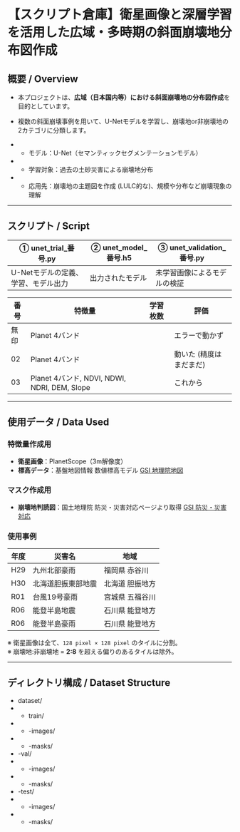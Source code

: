# 【スクリプト倉庫】衛星画像と深層学習を活用した広域・多時期の斜面崩壊地分布図作成

## 概要 / Overview

- 本プロジェクトは、**広域（日本国内等）における斜面崩壊地の分布図作成**を目的としています。
- 複数の斜面崩壊事例を用いて、U-Netモデルを学習し、崩壊地or非崩壊地の2カテゴリに分類します。

- - モデル：U-Net（セマンティックセグメンテーションモデル）
- - 学習対象：過去の土砂災害による崩壊地分布
- - 応用先：崩壊地の主題図を作成 (LULC的な)、規模や分布など崩壊現象の理解
  
---
## スクリプト / Script

| ① unet_trial_番号.py | ② unet_model_番号.h5 | ③ unet_validation_番号.py |
|-----|-----|-----|
| U-Netモデルの定義、学習、モデル出力 | 出力されたモデル | 未学習画像によるモデルの検証 |

| 番号 | 特徴量 | 学習枚数 | 評価 | 
|-----|-----|-----|-----|
| 無印 | Planet 4バンド | | エラーで動かず |
| 02 | Planet 4バンド | | 動いた (精度はまだまだ) |
|03 | Planet 4バンド, NDVI, NDWI, NDRI, DEM, Slope | | これから |

---

## 使用データ / Data Used

### 特徴量作成用
- **衛星画像**：PlanetScope（3m解像度）
- **標高データ**：基盤地図情報 数値標高モデル [GSI 地理院地図](https://service.gsi.go.jp/kiban/)

### マスク作成用
- **崩壊地判読図**：国土地理院 防災・災害対応ページより取得 [GSI 防災・災害対応](https://www.gsi.go.jp/bousai.html)

### 使用事例
| 年度 | 災害名 | 地域 |
|------|--------|------|
| H29  | 九州北部豪雨         | 福岡県 赤谷川 |
| H30  | 北海道胆振東部地震   | 北海道 胆振地方 |
| R01  | 台風19号豪雨         | 宮城県 五福谷川 |
| R06  | 能登半島地震         | 石川県 能登地方 |
| R06  | 能登半島豪雨         | 石川県 能登地方 |

※ 衛星画像は全て、`128 pixel × 128 pixel` のタイルに分割。  
※ 崩壊地:非崩壊地 = **2:8** を超える偏りのあるタイルは除外。
  
---

## ディレクトリ構成 / Dataset Structure

- dataset/
- - train/     
- - -images/
- - -masks/             
- -val/               
- - -images/
- - -masks/
- -test/
- - -images/
- - -masks/
